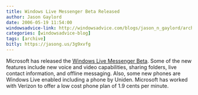 ```yaml
---
title: Windows Live Messenger Beta Released
author: Jason Gaylord
date: 2006-05-19 11:54:00
windowsadvice-link: http://windowsadvice.com/blogs/jason_n_gaylord/archive/2006/05/19/17953.aspx
categories: [windowsadvice-blog]
tags: [archive]
bitly: https://jasong.us/3g9xvfg
---
```


Microsoft has released the [Windows Live Messenger Beta](http://imagine-msn.com/messenger/launch80/default.aspx?locale=en-us?source=spotlightmain). Some of the new features include new voice and video capabilities, sharing folders, live contact information, and offline messaging. Also, some new phones are Windows Live enabled including a phone by Uniden. Microsoft has worked with Verizon to offer a low cost phone plan of 1.9 cents per minute.